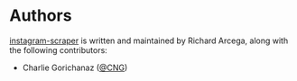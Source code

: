 Authors
=======

[instagram-scraper][home] is written and maintained by Richard Arcega, along with the following contributors:

- Charlie Gorichanaz ([@CNG](https://github.com/CNG))

[home]: README.md
